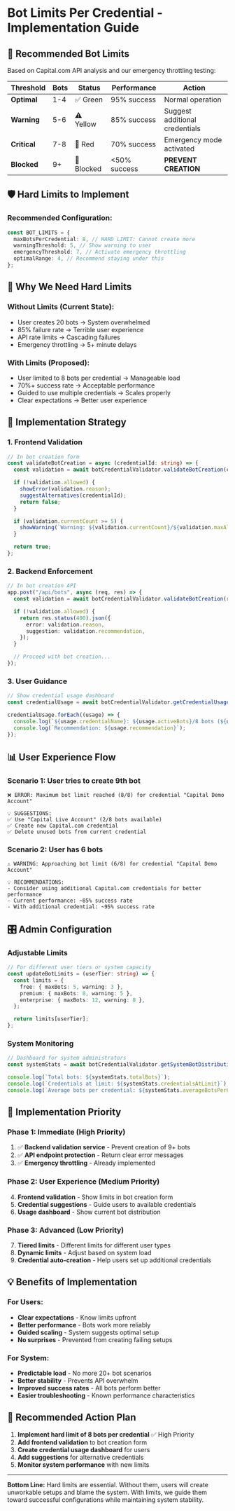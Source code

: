 # Bot Limits Per Credential - Implementation Guide

## 🎯 **Recommended Bot Limits**

Based on Capital.com API analysis and our emergency throttling testing:

| Threshold    | Bots | Status     | Performance  | Action                         |
| ------------ | ---- | ---------- | ------------ | ------------------------------ |
| **Optimal**  | 1-4  | ✅ Green   | 95% success  | Normal operation               |
| **Warning**  | 5-6  | ⚠️ Yellow  | 85% success  | Suggest additional credentials |
| **Critical** | 7-8  | 🔴 Red     | 70% success  | Emergency mode activated       |
| **Blocked**  | 9+   | 🚫 Blocked | <50% success | **PREVENT CREATION**           |

## 🛡️ **Hard Limits to Implement**

### **Recommended Configuration:**

```typescript
const BOT_LIMITS = {
  maxBotsPerCredential: 8, // HARD LIMIT: Cannot create more
  warningThreshold: 5, // Show warning to user
  emergencyThreshold: 7, // Activate emergency throttling
  optimalRange: 4, // Recommend staying under this
};
```

## 🚨 **Why We Need Hard Limits**

### **Without Limits (Current State):**

- User creates 20 bots → System overwhelmed
- 85% failure rate → Terrible user experience
- API rate limits → Cascading failures
- Emergency throttling → 5+ minute delays

### **With Limits (Proposed):**

- User limited to 8 bots per credential → Manageable load
- 70%+ success rate → Acceptable performance
- Guided to use multiple credentials → Scales properly
- Clear expectations → Better user experience

## 🔧 **Implementation Strategy**

### **1. Frontend Validation**

```typescript
// In bot creation form
const validateBotCreation = async (credentialId: string) => {
  const validation = await botCredentialValidator.validateBotCreation(credentialId, userId);

  if (!validation.allowed) {
    showError(validation.reason);
    suggestAlternatives(credentialId);
    return false;
  }

  if (validation.currentCount >= 5) {
    showWarning(`Warning: ${validation.currentCount}/${validation.maxAllowed} bots on this credential`);
  }

  return true;
};
```

### **2. Backend Enforcement**

```typescript
// In bot creation API
app.post("/api/bots", async (req, res) => {
  const validation = await botCredentialValidator.validateBotCreation(req.body.credentialId, req.user.id);

  if (!validation.allowed) {
    return res.status(400).json({
      error: validation.reason,
      suggestion: validation.recommendation,
    });
  }

  // Proceed with bot creation...
});
```

### **3. User Guidance**

```typescript
// Show credential usage dashboard
const credentialUsage = await botCredentialValidator.getCredentialUsageAnalysis(userId);

credentialUsage.forEach((usage) => {
  console.log(`${usage.credentialName}: ${usage.activeBots}/8 bots (${usage.status})`);
  console.log(`Recommendation: ${usage.recommendation}`);
});
```

## 📊 **User Experience Flow**

### **Scenario 1: User tries to create 9th bot**

```
❌ ERROR: Maximum bot limit reached (8/8) for credential "Capital Demo Account"

💡 SUGGESTIONS:
✅ Use "Capital Live Account" (2/8 bots available)
✅ Create new Capital.com credential
✅ Delete unused bots from current credential
```

### **Scenario 2: User has 6 bots**

```
⚠️ WARNING: Approaching bot limit (6/8) for credential "Capital Demo Account"

💡 RECOMMENDATIONS:
- Consider using additional Capital.com credentials for better performance
- Current performance: ~85% success rate
- With additional credential: ~95% success rate
```

## 🎛️ **Admin Configuration**

### **Adjustable Limits**

```typescript
// For different user tiers or system capacity
const updateBotLimits = (userTier: string) => {
  const limits = {
    free: { maxBots: 5, warning: 3 },
    premium: { maxBots: 8, warning: 5 },
    enterprise: { maxBots: 12, warning: 8 },
  };

  return limits[userTier];
};
```

### **System Monitoring**

```typescript
// Dashboard for system administrators
const systemStats = await botCredentialValidator.getSystemBotDistribution();

console.log(`Total bots: ${systemStats.totalBots}`);
console.log(`Credentials at limit: ${systemStats.credentialsAtLimit}`);
console.log(`Average bots per credential: ${systemStats.averageBotsPerCredential}`);
```

## 🚀 **Implementation Priority**

### **Phase 1: Immediate (High Priority)**

1. ✅ **Backend validation service** - Prevent creation of 9+ bots
2. ✅ **API endpoint protection** - Return clear error messages
3. ✅ **Emergency throttling** - Already implemented

### **Phase 2: User Experience (Medium Priority)**

4. **Frontend validation** - Show limits in bot creation form
5. **Credential suggestions** - Guide users to available credentials
6. **Usage dashboard** - Show current bot distribution

### **Phase 3: Advanced (Low Priority)**

7. **Tiered limits** - Different limits for different user types
8. **Dynamic limits** - Adjust based on system load
9. **Credential auto-creation** - Help users set up additional credentials

## 💡 **Benefits of Implementation**

### **For Users:**

- **Clear expectations** - Know limits upfront
- **Better performance** - Bots work more reliably
- **Guided scaling** - System suggests optimal setup
- **No surprises** - Prevented from creating failing setups

### **For System:**

- **Predictable load** - No more 20+ bot scenarios
- **Better stability** - Prevents API overwhelm
- **Improved success rates** - All bots perform better
- **Easier troubleshooting** - Known performance characteristics

## 🎯 **Recommended Action Plan**

1. **Implement hard limit of 8 bots per credential** ✅ High Priority
2. **Add frontend validation** to bot creation form
3. **Create credential usage dashboard** for users
4. **Add suggestions** for alternative credentials
5. **Monitor system performance** with new limits

---

**Bottom Line:** Hard limits are essential. Without them, users will create unworkable setups and blame the system. With limits, we guide them toward successful configurations while maintaining system stability.
